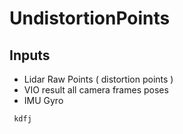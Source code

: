 # UndistortionPoints

## Inputs
- Lidar Raw Points ( distortion points )
- VIO result all camera frames poses
- IMU Gyro


```
 kdfj
```
